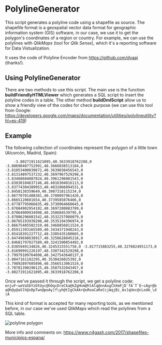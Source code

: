 # PolylineGenerator
This script generates a polyline code using a shapefile as source. The shapefile format is a geospatial vector data format for geographic information system (GIS) software, in our case, we use it to get the polygon's coordinates of a region or country. For example, we can use the polylines with *QlikMaps* (tool for *Qlik Sense*), which it's a reporting software for Data Vistualization.

It uses the code of Polyline Encoder from https://github.com/dyaaj (thanks!). 

## Using PolylineGenerator
There are two methods to use this script. The main use is the function **buildFriendlyHTMLViewer** which generates a SQL script to insert the polyline codes in a table. The other method **buildDmlScript** allow us to show a friendly view of the codes for check purpose (we can use this tool from Google: https://developers.google.com/maps/documentation/utilities/polylineutility?hl=es-419)

## Example
The following collection of coordinates represent the polygon of a little town (Alcorcón, Madrid, Spain):

        -3.80271911621095,40.3633918762208,0 -3.80690407752991,40.3666038513184,0 -3.81053400039672,40.3639030456543,0 -3.81314897537232,40.3697967529298,0 -3.83468604087824,40.3961296081543,0 -3.83030104637146,40.4016304016113,0 -3.83774304389953,40.4031066894531,0 -3.8458130359649,40.3907318115234,0 -3.86770701408381,40.3780097961426,0 -3.8665120601654,40.3739585876466,0 -3.87787795066835,40.3730964660645,0 -3.87884902954102,40.3697280883789,0 -3.87064909934998,40.358684539795,0 -3.87086296081542,40.3532257080079,0 -3.86765193939208,40.3535194396974,0 -3.86675405502319,40.3468856811524,0 -3.85911393165589,40.3434371948243,0 -3.85418391227712,40.3305435180665,0 -3.84749698638917,40.3258628845216,0 -3.84681797027589,40.3241500854492,0 -3.8385949134826,40.3245315551758,0 -3.817715883255,40.3276824951173,0 -3.81699991226197,40.3307342529298,0 -3.79979109764098,40.3427543640137,0 -3.8047161102295,40.3530426025392,0 -3.79892897605896,40.3566513061524,0 -3.78781390190125,40.3587532043457,0 -3.80271911621095,40.3633918762208,0
        
 Once we've passed it through the script, we get a polyline code:
        ``enjuF~ueVaSbYzOtUyc@hOqcDreCka@kZgHnm@hlAlq@nnAxgChXmFjD`fA`T`E~cAgr@ba@h@y@aSlh@sDpTwn@poAy]f\yh@tIgCkAkr@uRoaCaRoCcjAqjBi_Ax]qUec@cLodA_\d|A``
        
 This kind of format is accepted for many reporting tools, as we mentioned before, in our case we've used QlikMaps which read the polylines from a SQL table.
 
 ![polyline polygon](https://i0.wp.com/www.n4gash.com/wp-content/2017/11/alcorcon-shapefile.png?w=1290)
 
 More info and comments on: https://www.n4gash.com/2017/shapefiles-municipios-espana/
